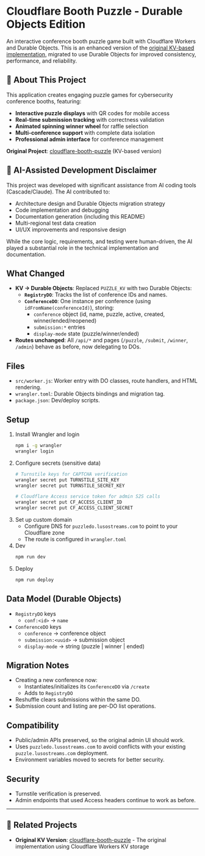 # Cloudflare Booth Puzzle - Durable Objects Edition

An interactive conference booth puzzle game built with Cloudflare Workers and Durable Objects. This is an enhanced version of the [original KV-based implementation](https://github.com/mcdays94/cloudflare-booth-puzzle), migrated to use Durable Objects for improved consistency, performance, and reliability.

## 🎯 About This Project

This application creates engaging puzzle games for cybersecurity conference booths, featuring:
- **Interactive puzzle displays** with QR codes for mobile access
- **Real-time submission tracking** with correctness validation  
- **Animated spinning winner wheel** for raffle selection
- **Multi-conference support** with complete data isolation
- **Professional admin interface** for conference management

**Original Project**: [cloudflare-booth-puzzle](https://github.com/mcdays94/cloudflare-booth-puzzle) (KV-based version)

## 🤖 AI-Assisted Development Disclaimer

This project was developed with significant assistance from AI coding tools (Cascade/Claude). The AI contributed to:
- Architecture design and Durable Objects migration strategy
- Code implementation and debugging
- Documentation generation (including this README)
- Multi-regional test data creation
- UI/UX improvements and responsive design

While the core logic, requirements, and testing were human-driven, the AI played a substantial role in the technical implementation and documentation.

## What Changed
- **KV -> Durable Objects**: Replaced `PUZZLE_KV` with two Durable Objects:
  - **`RegistryDO`**: Tracks the list of conference IDs and names.
  - **`ConferenceDO`**: One instance per conference (using `idFromName(conferenceId)`), storing:
    - `conference` object (id, name, puzzle, active, created, winner/ended/reopened)
    - `submission:*` entries
    - `display-mode` state (puzzle/winner/ended)
- **Routes unchanged**: All `/api/*` and pages (`/puzzle`, `/submit`, `/winner`, `/admin`) behave as before, now delegating to DOs.

## Files
- `src/worker.js`: Worker entry with DO classes, route handlers, and HTML rendering.
- `wrangler.toml`: Durable Objects bindings and migration tag.
- `package.json`: Dev/deploy scripts.

## Setup
1. Install Wrangler and login
   ```bash
   npm i -g wrangler
   wrangler login
   ```
2. Configure secrets (sensitive data)
   ```bash
   # Turnstile keys for CAPTCHA verification
   wrangler secret put TURNSTILE_SITE_KEY
   wrangler secret put TURNSTILE_SECRET_KEY
   
   # Cloudflare Access service token for admin S2S calls
   wrangler secret put CF_ACCESS_CLIENT_ID
   wrangler secret put CF_ACCESS_CLIENT_SECRET
   ```
3. Set up custom domain
   - Configure DNS for `puzzledo.lusostreams.com` to point to your Cloudflare zone
   - The route is configured in `wrangler.toml`
4. Dev
   ```bash
   npm run dev
   ```
5. Deploy
   ```bash
   npm run deploy
   ```

## Data Model (Durable Objects)
- `RegistryDO` keys
  - `conf:<id>` -> `name`
- `ConferenceDO` keys
  - `conference` -> conference object
  - `submission:<uuid>` -> submission object
  - `display-mode` -> string (puzzle | winner | ended)

## Migration Notes
- Creating a new conference now:
  - Instantiates/initializes its `ConferenceDO` via `/create`
  - Adds to `RegistryDO`
- Reshuffle clears submissions within the same DO.
- Submission count and listing are per-DO list operations.

## Compatibility
- Public/admin APIs preserved, so the original admin UI should work.
- Uses `puzzledo.lusostreams.com` to avoid conflicts with your existing `puzzle.lusostreams.com` deployment.
- Environment variables moved to secrets for better security.

## Security
- Turnstile verification is preserved.
- Admin endpoints that used Access headers continue to work as before.

---

## 🔗 Related Projects

- **Original KV Version**: [cloudflare-booth-puzzle](https://github.com/mcdays94/cloudflare-booth-puzzle) - The original implementation using Cloudflare Workers KV storage

